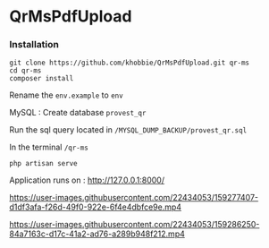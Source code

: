 # QrMsPdfUpload

### Installation

    git clone https://github.com/khobbie/QrMsPdfUpload.git qr-ms
    cd qr-ms
    composer install

Rename the `env.example` to `env`

MySQL : Create database  `provest_qr`

Run the sql query located in `/MYSQL_DUMP_BACKUP/provest_qr.sql`

In the terminal `/qr-ms`

    php artisan serve

Application runs on : <http://127.0.0.1:8000/>




https://user-images.githubusercontent.com/22434053/159277407-d1df3afa-f26d-49f0-922e-6f4e4dbfce9e.mp4



https://user-images.githubusercontent.com/22434053/159286250-84a7163c-d17c-41a2-ad76-a289b948f212.mp4

